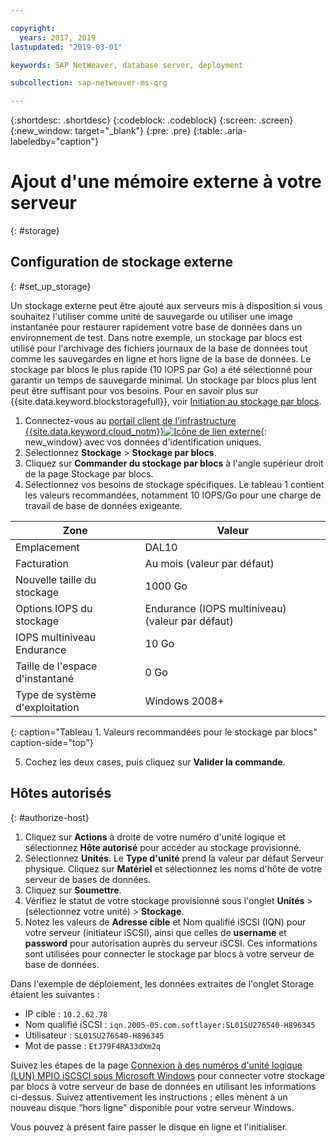```yaml
---

copyright:
  years: 2017, 2019
lastupdated: "2019-03-01"

keywords: SAP NetWeaver, database server, deployment

subcollection: sap-netweaver-ms-qrg

---
```


{:shortdesc: .shortdesc}
{:codeblock: .codeblock}
{:screen: .screen}
{:new_window: target="_blank"}
{:pre: .pre}
{:table: .aria-labeledby="caption"}

# Ajout d'une mémoire externe à votre serveur
{: #storage}

## Configuration de stockage externe
{: #set_up_storage}

Un stockage externe peut être ajouté aux serveurs mis à disposition si vous souhaitez l'utiliser comme unité de sauvegarde ou utiliser une image instantanée pour restaurer rapidement votre base de données dans un environnement de test. Dans notre exemple, un stockage par blocs est utilisé pour l'archivage des fichiers journaux de la base de données tout comme les sauvegardes en ligne et hors ligne de la base de données. Le stockage par blocs le plus rapide (10 IOPS par Go) a été sélectionné pour garantir un temps de sauvegarde minimal. Un stockage par blocs plus lent peut être suffisant pour vos besoins. Pour en savoir plus sur {{site.data.keyword.blockstoragefull}}, voir [Initiation au stockage par blocs](/docs/infrastructure/BlockStorage?topic=BlockStorage-getting-started#getting-started).

1. Connectez-vous au [portail client de l'infrastructure {{site.data.keyword.cloud_notm}}![Icône de lien externe](../icons/launch-glyph.svg "Icône de lien externe")](https://control.softlayer.com/){: new_window} avec vos données d'identification uniques.
2. Sélectionnez **Stockage** > **Stockage par blocs**.
3. Cliquez sur **Commander du stockage par blocs** à l'angle supérieur droit de la page Stockage par blocs.
4. Sélectionnez vos besoins de stockage spécifiques. Le tableau 1 contient les valeurs recommandées, notamment 10 IOPS/Go pour une charge de travail de base de données exigeante.

|              Zone               |      Valeur                                        |
| -------------------------------- | ------------------------------------------------- |
|Emplacement                          | DAL10                                             |
|Facturation                    | Au mois (valeur par défaut)                                 |
|Nouvelle taille du stockage                  | 1000 Go                                           |
|Options IOPS du stockage              | Endurance (IOPS multiniveau) (valeur par défaut)                 |
|IOPS multiniveau Endurance             | 10 Go                                             |
|Taille de l'espace d'instantané               | 0 Go                                              |
|Type de système d'exploitation                           | Windows 2008+                                     |
{: caption="Tableau 1. Valeurs recommandées pour le stockage par blocs" caption-side="top"}

5. Cochez les deux cases, puis cliquez sur **Valider la commande**.

## Hôtes autorisés
{: #authorize-host}

1. Cliquez sur **Actions** à droite de votre numéro d'unité logique et sélectionnez **Hôte autorisé** pour accéder au stockage provisionné.
2. Sélectionnez **Unités**. Le **Type d'unité** prend la valeur par défaut Serveur physique. Cliquez sur **Matériel** et sélectionnez les noms d'hôte de votre serveur de bases de données.
3. Cliquez sur **Soumettre**.
4. Vérifiez le statut de votre stockage provisionné sous l'onglet **Unités** > (sélectionnez votre unité) > **Stockage**.
5. Notez les valeurs de **Adresse cible** et Nom qualifié iSCSI (IQN) pour votre serveur (initiateur iSCSI), ainsi que celles de **username** et **password** pour autorisation auprès du serveur iSCSI. Ces informations sont utilisées pour connecter le stockage par blocs à votre serveur de base de données.

Dans l'exemple de déploiement, les données extraites de l'onglet Storage étaient les suivantes :
   * IP cible : `10.2.62.78`
   * Nom qualifié iSCSI : `iqn.2005-05.com.softlayer:SL01SU276540-H896345`
   * Utilisateur : `SL01SU276540-H896345`
   * Mot de passe : `EtJ79F4RA33dXm2q`

Suivez les étapes de la page [Connexion à des numéros d'unité logique (LUN) MPIO iSCSCI sous Microsoft Windows](/docs/infrastructure/BlockStorage?topic=BlockStorage-mountingWindows#mountingWindows) pour connecter votre stockage par blocs à votre serveur de base de données en utilisant les informations ci-dessus. Suivez attentivement les instructions ; elles mènent à un nouveau disque “hors ligne” disponible pour votre serveur Windows.

Vous pouvez à présent faire passer le disque en ligne et l'initialiser.
